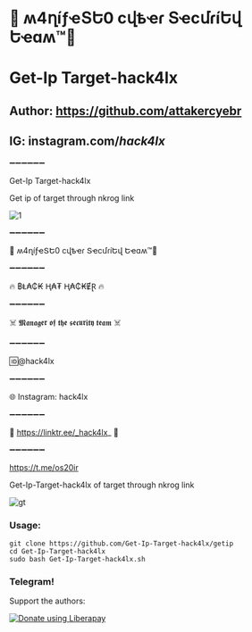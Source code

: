 # 👊 ʍ4ղíƒҽՏԵ0 ϲվҍҽɾ ՏҽϲմɾíԵվ Եҽɑʍ™💪


# Get-Ip Target-hack4lx
## Author: https://github.com/attakercyebr
## IG: instagram.com/_hack4lx_
 

 ➖➖➖➖➖➖

Get-Ip Target-hack4lx

Get ip of target through nkrog link



![1](https://user-images.githubusercontent.com/34893261/41755435-c31971ae-75ad-11e8-9087-0aad4a28023f.png)

➖➖➖➖➖➖

👊 ʍ4ղíƒҽՏԵ0 ϲվҍҽɾ ՏҽϲմɾíԵվ Եҽɑʍ™💪

➖➖➖➖➖➖

🔥 ฿Ⱡ₳₵₭ Ⱨ₳₮ Ⱨ₳₵₭ɆⱤ 🔥

➖➖➖➖➖➖

☠️ 𝕸𝖆𝖓𝖆𝖌𝖊𝖗 𝖔𝖋 𝖙𝖍𝖊 𝖘𝖊𝖈𝖚𝖗𝖎𝖙𝖞 𝖙𝖊𝖆𝖒 ☠️

➖➖➖➖➖➖

🆔@hack4lx

➖➖➖➖➖➖

🌐 Instagram: hack4lx

➖➖➖➖➖➖

💢 https://linktr.ee/_hack4lx_ 💢

➖➖➖➖➖➖

https://t.me/os20ir


Get-Ip-Target-hack4lx of target through nkrog link

![gt](https://user-images.githubusercontent.com/34893261/41755435-c31971ae-75ad-11e8-9087-0aad4a28023f.png)

### Usage:
```
git clone https://github.com/Get-Ip-Target-hack4lx/getip
cd Get-Ip-Target-hack4lx
sudo bash Get-Ip-Target-hack4lx.sh
```

### Telegram!
Support the authors:

<noscript><a href="https://t.me/hack4lx"><img alt="Donate using Liberapay" src="https://liberapay.com/assets/widgets/donate.svg"></a></noscript>
